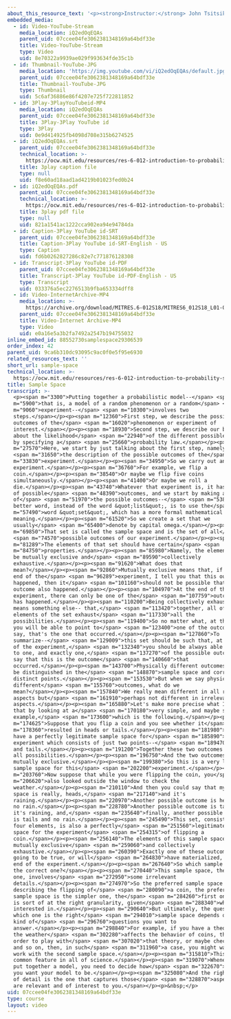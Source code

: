 ```yaml
---
about_this_resource_text: '<p><strong>Instructor:</strong> John Tsitsiklis</p>'
embedded_media:
  - id: Video-YouTube-Stream
    media_location: iQ2edOqEQAs
    parent_uid: 07ccee04fe3062381348169a64bdf33e
    title: Video-YouTube-Stream
    type: Video
    uid: 8e70322a9939ae029f993634fde35c1b
  - id: Thumbnail-YouTube-JPG
    media_location: 'https://img.youtube.com/vi/iQ2edOqEQAs/default.jpg'
    parent_uid: 07ccee04fe3062381348169a64bdf33e
    title: Thumbnail-YouTube-JPG
    type: Thumbnail
    uid: 5c6af36886e86f4207e725f722811852
  - id: 3Play-3PlayYouTubeid-MP4
    media_location: iQ2edOqEQAs
    parent_uid: 07ccee04fe3062381348169a64bdf33e
    title: 3Play-3Play YouTube id
    type: 3Play
    uid: 0e9d414925fb4098d708e315b6274525
  - id: iQ2edOqEQAs.srt
    parent_uid: 07ccee04fe3062381348169a64bdf33e
    technical_location: >-
      https://ocw.mit.edu/resources/res-6-012-introduction-to-probability-spring-2018/part-i-the-fundamentals/sample-space/iQ2edOqEQAs.srt
    title: 3play caption file
    type: null
    uid: f8e60ad18aad1ad4219b01023fed0b24
  - id: iQ2edOqEQAs.pdf
    parent_uid: 07ccee04fe3062381348169a64bdf33e
    technical_location: >-
      https://ocw.mit.edu/resources/res-6-012-introduction-to-probability-spring-2018/part-i-the-fundamentals/sample-space/iQ2edOqEQAs.pdf
    title: 3play pdf file
    type: null
    uid: 821a1541ac1222cca902ea94e94784da
  - id: Caption-3Play YouTube id-SRT
    parent_uid: 07ccee04fe3062381348169a64bdf33e
    title: Caption-3Play YouTube id-SRT-English - US
    type: Caption
    uid: fd6b0262827286c82e7c771876128308
  - id: Transcript-3Play YouTube id-PDF
    parent_uid: 07ccee04fe3062381348169a64bdf33e
    title: Transcript-3Play YouTube id-PDF-English - US
    type: Transcript
    uid: 033376a5ec2276513b9fba653334dff8
  - id: Video-InternetArchive-MP4
    media_location: >-
      https://archive.org/download/MITRES.6-012S18/MITRES6_012S18_L01-02_300k.mp4
    parent_uid: 07ccee04fe3062381348169a64bdf33e
    title: Video-Internet Archive-MP4
    type: Video
    uid: e0a16e5a3b2fa7492a2547b194755032
inline_embed_id: 88552730samplespace29306539
order_index: 42
parent_uid: 9ca6b310dc93095c9ac0f0e5f95e6930
related_resources_text: ''
short_url: sample-space
technical_location: >-
  https://ocw.mit.edu/resources/res-6-012-introduction-to-probability-spring-2018/part-i-the-fundamentals/sample-space
title: Sample Space
transcript: >-
  <p><span m="3300">Putting together a probabilistic model--</span> <span
  m="5900">that is, a model of a random phenomenon or a random</span> <span
  m="9060">experiment--</span> <span m="10300">involves two
  steps.</span></p><p><span m="12360">First step, we describe the possible
  outcomes of the</span> <span m="16020">phenomenon or experiment of
  interest.</span></p><p><span m="18930">Second step, we describe our beliefs
  about the likelihood</span> <span m="22940">of the different possible outcomes
  by specifying a</span> <span m="25660">probability law.</span></p><p><span
  m="27570">Here, we start by just talking about the first step, namely,</span>
  <span m="31650">the description of the possible outcomes of the</span> <span
  m="33830">experiment.</span></p><p><span m="34950">So we carry out an
  experiment.</span></p><p><span m="36760">For example, we flip a
  coin.</span></p><p><span m="38540">Or maybe we flip five coins
  simultaneously.</span></p><p><span m="41400">Or maybe we roll a
  die.</span></p><p><span m="43740">Whatever that experiment is, it has a number
  of possible</span> <span m="48390">outcomes, and we start by making a list
  of</span> <span m="51970">the possible outcomes--</span> <span m="53830">or, a
  better word, instead of the word &quot;list&quot;, is to use the</span> <span
  m="57490">word &quot;set&quot;, which has a more formal mathematical
  meaning.</span></p><p><span m="61520">So we create a set that we
  usually</span> <span m="65400">denote by capital omega.</span></p><p><span
  m="69850">That set is called the sample space and is the set of all</span>
  <span m="74570">possible outcomes of our experiment.</span></p><p><span
  m="81289">The elements of that set should have certain</span> <span
  m="84750">properties.</span></p><p><span m="85980">Namely, the elements should
  be mutually exclusive and</span> <span m="89590">collectively
  exhaustive.</span></p><p><span m="91620">What does that
  mean?</span></p><p><span m="92860">Mutually exclusive means that, if at the
  end of the</span> <span m="96289">experiment, I tell you that this outcome
  happened, then it</span> <span m="101160">should not be possible that this
  outcome also happened.</span></p><p><span m="104970">At the end of the
  experiment, there can only be one of the</span> <span m="107759">outcomes that
  has happened.</span></p><p><span m="110200">Being collectively exhaustive
  means something else-- that,</span> <span m="113420">together, all of these
  elements of the set exhaust</span> <span m="117330">all the
  possibilities.</span></p><p><span m="119400">So no matter what, at the end,
  you will be able to point to</span> <span m="123400">one of the outcomes and
  say, that's the one that occurred.</span></p><p><span m="127860">To
  summarize--</span> <span m="129009">this set should be such that, at the end
  of the experiment,</span> <span m="132340">you should be always able to point
  to one, and exactly one,</span> <span m="137270">of the possible outcomes and
  say that this is the outcome</span> <span m="140660">that
  occurred.</span></p><p><span m="143700">Physically different outcomes should
  be distinguished in the</span> <span m="148870">sample space and correspond to
  distinct points.</span></p><p><span m="153530">But when we say physically
  different</span> <span m="155760">outcomes, what do we
  mean?</span></p><p><span m="157840">We really mean different in all relevant
  aspects but</span> <span m="161910">perhaps not different in irrelevant
  aspects.</span></p><p><span m="165880">Let's make more precise what I mean by
  that by looking at a</span> <span m="170180">very simple, and maybe silly,
  example,</span> <span m="173600">which is the following.</span></p><p><span
  m="174625">Suppose that you flip a coin and you see whether it</span> <span
  m="178360">resulted in heads or tails.</span></p><p><span m="181980">So you
  have a perfectly legitimate sample space for</span> <span m="185890">this
  experiment which consists of just two points--</span> <span m="189470">heads
  and tails.</span></p><p><span m="191200">Together these two outcomes exhaust
  all possibilities.</span></p><p><span m="196750">And the two outcomes are
  mutually exclusive.</span></p><p><span m="199380">So this is a very legitimate
  sample space for this</span> <span m="202200">experiment.</span></p><p><span
  m="203760">Now suppose that while you were flipping the coin, you</span> <span
  m="206620">also looked outside the window to check the
  weather.</span></p><p><span m="210110">And then you could say that my sample
  space is really, heads,</span> <span m="217140">and it's
  raining.</span></p><p><span m="220970">Another possible outcome is heads and
  no rain.</span></p><p><span m="228780">Another possible outcome is tails, and
  it's raining, and,</span> <span m="235640">finally, another possible outcome
  is tails and no rain.</span></p><p><span m="245490">This set, consisting of
  four elements, is also a perfectly</span> <span m="251560">legitimate sample
  space for the experiment</span> <span m="254315">of flipping a
  coin.</span></p><p><span m="256140">The elements of this sample space are
  mutually exclusive</span> <span m="259060">and collectively
  exhaustive.</span></p><p><span m="260390">Exactly one of these outcomes is
  going to be true, or will</span> <span m="264830">have materialized, at the
  end of the experiment.</span></p><p><span m="267640">So which sample space is
  the correct one?</span></p><p><span m="270440">This sample space, the second
  one, involves</span> <span m="272950">some irrelevant
  details.</span></p><p><span m="274970">So the preferred sample space for
  describing the flipping of</span> <span m="280090">a coin, the preferred
  sample space is the simpler one, the</span> <span m="284260">first one, which
  is sort of at the right granularity, given</span> <span m="288340">what we're
  interested in.</span></p><p><span m="290640">But ultimately, the question of
  which one is the right</span> <span m="294010">sample space depends on what
  kind of</span> <span m="296760">questions you want to
  answer.</span></p><p><span m="298840">For example, if you have a theory that
  the weather</span> <span m="302280">affects the behavior of coins, then, in
  order to play with</span> <span m="307020">that theory, or maybe check it out,
  and so on, then, in such</span> <span m="311960">a case, you might want to
  work with the second sample space.</span></p><p><span m="315810">This is a
  common feature in all of science.</span></p><p><span m="319070">Whenever you
  put together a model, you need to decide how</span> <span m="322670">detailed
  you want your model to be.</span></p><p><span m="325080">And the right level
  of detail is the one that captures those</span> <span m="328870">aspects that
  are relevant and of interest to you.</span></p><p>&nbsp;</p>
uid: 07ccee04fe3062381348169a64bdf33e
type: course
layout: video
---
```

